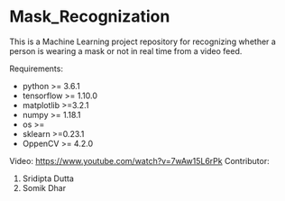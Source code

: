 # Mask_Recognization
This is a Machine Learning project repository for recognizing whether a person is wearing a mask or not in real time from a video feed.

Requirements:
* python >= 3.6.1
* tensorflow >= 1.10.0
* matplotlib >=3.2.1
* numpy >= 1.18.1
* os >=
* sklearn >=0.23.1
* OppenCV >= 4.2.0


Video: https://www.youtube.com/watch?v=7wAw15L6rPk
Contributor: 
1. Sridipta Dutta
2. Somik Dhar
